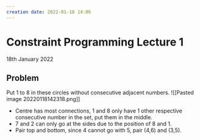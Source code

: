 ```yaml
---
creation date: 2022-01-18 14:06
---
```

#  Constraint Programming Lecture 1
18th January 2022

## Problem
Put 1 to 8 in these circles without consecutive adjacent numbers.
![[Pasted image 20220118142318.png]]
- Centre has most connections, 1 and 8 only have 1 other respective consecutive number in the set, put them in the middle.
- 7 and 2 can only go at the sides due to the position of 8 and 1.
- Pair top and bottom, since 4 cannot go with 5, pair (4,6) and (3,5).

